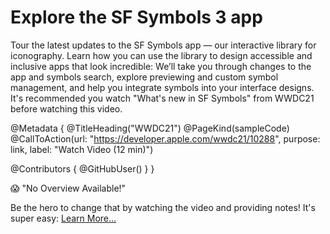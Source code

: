 # Explore the SF Symbols 3 app

Tour the latest updates to the SF Symbols app — our interactive library for iconography. Learn how you can use the library to design accessible and inclusive apps that look incredible: We’ll take you through changes to the app and symbols search, explore previewing and custom symbol management, and help you integrate symbols into your interface designs. It's recommended you watch "What's new in SF Symbols" from WWDC21 before watching this video.

@Metadata {
   @TitleHeading("WWDC21")
   @PageKind(sampleCode)
   @CallToAction(url: "https://developer.apple.com/wwdc21/10288", purpose: link, label: "Watch Video (12 min)")

   @Contributors {
      @GitHubUser(<replace this with your GitHub handle>)
   }
}

😱 "No Overview Available!"

Be the hero to change that by watching the video and providing notes! It's super easy:
 [Learn More…](https://wwdcnotes.github.io/WWDCNotes/documentation/wwdcnotes/contributing)
